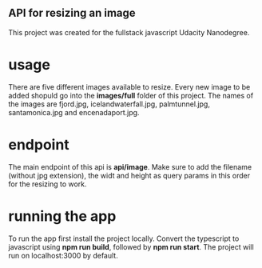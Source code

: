 ## API for resizing an image

This project was created for the fullstack javascript Udacity Nanodegree.

# usage

There are five different images available to resize. Every new image to be added shopuld go into the **images/full** folder of this project. The names of the images are fjord.jpg, icelandwaterfall.jpg, palmtunnel.jpg, santamonica.jpg and encenadaport.jpg.

# endpoint

The main endpoint of this api is **api/image**. Make sure to add the filename (without jpg extension), the widt and height as query params in this order for the resizing to work.

# running the app

To run the app first install the project locally. Convert the typescript to javascript using **npm run build**, followed by **npm run start**. The project will run on localhost:3000 by default.
